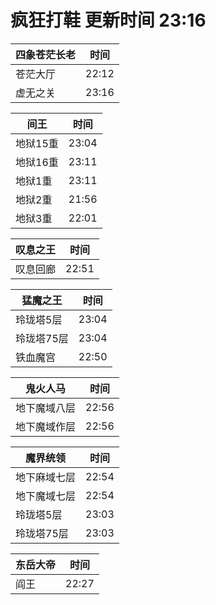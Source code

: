# 疯狂打鞋 更新时间 23:16

| 四象苍茫长老   | 时间    |
|--------|-------|
| 苍茫大厅 | 22:12 |
| 虚无之关 | 23:16 |

| 间王   | 时间    |
|--------|-------|
| 地狱15重 | 23:04 |
| 地狱16重 | 23:11 |
| 地狱1重 | 23:11 |
| 地狱2重 | 21:56 |
| 地狱3重 | 22:01 |

| 叹息之王   | 时间    |
|--------|-------|
| 叹息回廊 | 22:51 |

| 猛魔之王   | 时间    |
|--------|-------|
| 玲珑塔5层 | 23:04 |
| 玲珑塔75层 | 23:04 |
| 铁血魔宫 | 22:50 |

| 鬼火人马   | 时间    |
|--------|-------|
| 地下魔域八层 | 22:56 |
| 地下魔域作层 | 22:56 |

| 魔界统领   | 时间    |
|--------|-------|
| 地下麻域七层 | 22:54 |
| 地下魔域七层 | 22:54 |
| 玲珑塔5层 | 23:03 |
| 玲珑塔75层 | 23:03 |

| 东岳大帝   | 时间    |
|--------|-------|
| 阎王 | 22:27 |